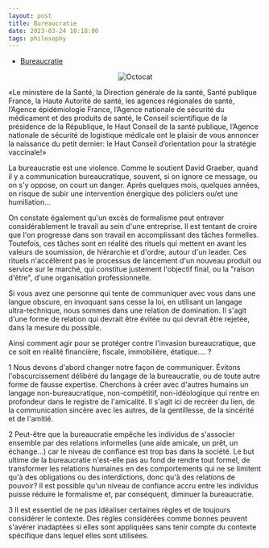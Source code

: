 ```yaml
---
layout: post
title: Bureaucratie
date: 2023-03-24 10:18:00
tags: philosophy
---
```


- [Bureaucratie](https://www.amazon.com/Bureaucratie/dp/2330076142)

<span style="display:block;text-align:center">![Octocat]({{site.baseurl}}/assets/img/bureaucratie.jpg)</span>

«Le ministère de la Santé, la Direction générale de la santé, Santé publique France, la Haute Autorité de santé, les agences régionales de santé, l’Agence épidémiologie France,
l’Agence nationale de sécurité du médicament et des produits de santé, le Conseil scientifique de la présidence de la République, le Haut Conseil de la santé publique,
l’Agence nationale de sécurité de logistique médicale ont le plaisir de vous annoncer la naissance du petit dernier: le Haut Conseil d’orientation pour la stratégie vaccinale!»

La bureaucratie est une violence. Comme le soutient David Graeber, quand il y a communication bureaucratique, souvent, si on ignore ce message, ou on s'y oppose, on court un danger. Après quelques mois, quelques années, on risque de subir une intervention énergique des policiers ou/et une humiliation...

On constate également qu'un excès de formalisme peut entraver considérablement le travail au sein d'une entreprise. Il est tentant de croire que l'on progresse dans son travail en accomplissant des tâches formelles. Toutefois, ces tâches sont en réalité des rituels qui mettent en avant les valeurs de soumission, de hiérarchie et d'ordre, autour d'un leader. Ces rituels n'accélèrent pas le processus de lancement d'un nouveau produit ou service sur le marché, qui constitue justement l'objectif final, ou la "raison d'être", d'une organisation professionnelle.

Si vous avez une personne qui tente de communiquer avec vous dans une langue obscure, en invoquant sans cesse la loi, en utilisant un langage ultra-technique, nous sommes dans une relation de domination. Il s'agit d'une forme de relation qui devrait être évitée ou qui devrait être rejetée, dans la mesure du possible.

Ainsi comment agir pour se protéger contre l'invasion bureaucratique, que ce soit en réalité financière, fiscale, immobilière, étatique.... ?

1 Nous devons d'abord changer notre façon de communiquer. Évitons l'obscurcissement délibéré du langage de la bureaucratie, ou de toute autre forme de fausse expertise. Cherchons à créer avec d'autres humains un langage non-bureaucratique, non-compétitif, non-idéologique qui rentre en profondeur dans le registre de l'amicalité. Il s'agit ici de recréer du lien, de la communication sincère avec les autres, de la gentillesse, de la sincérité et de l'amitié.

2 Peut-être que la bureaucratie empêche les individus de s'associer ensemble par des relations informelles (une aide amicale, un prêt, un échange...) car le niveau de confiance est trop bas dans la société. Le but ultime de la bureaucratie n'est-elle pas au fond de rendre tout formel, de transformer les relations humaines en des comportements qui ne se limitent qu'à des obligations ou des interdictions, donc qu'à des relations de pouvoir? Il est possible qu'un niveau de confiance accru entre les individus puisse réduire le formalisme et, par conséquent, diminuer la bureaucratie.

3 Il est essentiel de ne pas idéaliser certaines règles et de toujours considérer le contexte. Des règles considérées comme bonnes peuvent s'avérer inadaptées si elles sont appliquées sans tenir compte du contexte spécifique dans lequel elles sont utilisées.
